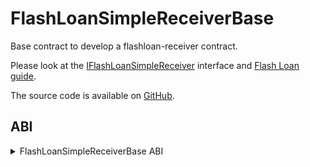 # FlashLoanSimpleReceiverBase

Base contract to develop a flashloan-receiver contract.

Please look at the [IFlashLoanSimpleReceiver](../interfaces/IFlashLoanSimpleReceiver.md) interface and [Flash Loan guide](../../../guides/flash-loans.md).

The source code is available on [GitHub](https://github.com/aave/aave-v3-core/blob/master/contracts/flashloan/base/FlashLoanSimpleReceiverBase.sol).

## ABI
<details>
<summary>FlashLoanSimpleReceiverBase ABI</summary>

```
[
    {
        "inputs": [],
        "name": "ADDRESSES_PROVIDER",
        "outputs": [
            {
                "internalType": "contract IPoolAddressesProvider",
                "name": "",
                "type": "address"
            }
        ],
        "stateMutability": "view",
        "type": "function"
    },
    {
        "inputs": [],
        "name": "POOL",
        "outputs": [
            {
                "internalType": "contract IPool",
                "name": "",
                "type": "address"
            }
        ],
        "stateMutability": "view",
        "type": "function"
    },
    {
        "inputs": [
            {
                "internalType": "address",
                "name": "asset",
                "type": "address"
            },
            {
                "internalType": "uint256",
                "name": "amount",
                "type": "uint256"
            },
            {
                "internalType": "uint256",
                "name": "premium",
                "type": "uint256"
            },
            {
                "internalType": "address",
                "name": "initiator",
                "type": "address"
            },
            {
                "internalType": "bytes",
                "name": "params",
                "type": "bytes"
            }
        ],
        "name": "executeOperation",
        "outputs": [
            {
                "internalType": "bool",
                "name": "",
                "type": "bool"
            }
        ],
        "stateMutability": "nonpayable",
        "type": "function"
    }
]
```
</details>